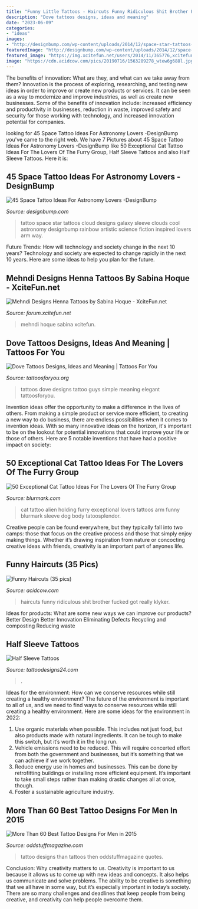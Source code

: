 ```yaml
---
title: "Funny Little Tattoos - Haircuts Funny Ridiculous Shit Brother Fucked Got Really Klyker"
description: "Dove tattoos designs, ideas and meaning"
date: "2023-06-09"
categories:
- "ideas"
images:
- "http://designbump.com/wp-content/uploads/2014/12/space-star-tattoos-28.jpg"
featuredImage: "http://designbump.com/wp-content/uploads/2014/12/space-star-tattoos-28.jpg"
featured_image: "https://img.xcitefun.net/users/2014/11/365776,xcitefun-henna-tattoos-9.jpg"
image: "https://cdn.acidcow.com/pics/20190716/1563289278_wtew6g688l.jpg"
---
```



The benefits of innovation: What are they, and what can we take away from them?
Innovation is the process of exploring, researching, and testing new ideas in order to improve or create new products or services. It can be seen as a way to modernize and improve industries, as well as create new businesses. Some of the benefits of innovation include: increased efficiency and productivity in businesses, reduction in waste, improved safety and security for those working with technology, and increased innovation potential for companies.

	

		
looking for 45 Space Tattoo Ideas For Astronomy Lovers -DesignBump you've came to the right web. We have 7 Pictures about 45 Space Tattoo Ideas For Astronomy Lovers -DesignBump like 50 Exceptional Cat Tattoo Ideas For The Lovers Of The Furry Group, Half Sleeve Tattoos and also Half Sleeve Tattoos. Here it is:
		
    
## 45 Space Tattoo Ideas For Astronomy Lovers -DesignBump

<img loading=lazy src="http://designbump.com/wp-content/uploads/2014/12/space-star-tattoos-28.jpg" onerror="this.onerror=null;this.src='https://tse1.mm.bing.net/th?id=OIP.wtUYbXxKbqPiJGCR1-b6jgHaJ6&amp;pid=15.1';" alt="45 Space Tattoo Ideas For Astronomy Lovers -DesignBump">

_Source: designbump.com_

>tattoo space star tattoos cloud designs galaxy sleeve clouds cool astronomy designbump rainbow artistic science fiction inspired lovers arm way. 

	

Future Trends: How will technology and society change in the next 10 years?
Technology and society are expected to change rapidly in the next 10 years. Here are some ideas to help you plan for the future.

    
## Mehndi Designs Henna Tattoos By Sabina Hoque - XciteFun.net

<img loading=lazy src="https://img.xcitefun.net/users/2014/11/365776,xcitefun-henna-tattoos-9.jpg" onerror="this.onerror=null;this.src='https://tse1.mm.bing.net/th?id=OIP.3s1pwebvCFzygiw_fPyNwwHaJ4&amp;pid=15.1';" alt="Mehndi Designs Henna Tattoos by Sabina Hoque - XciteFun.net">

_Source: forum.xcitefun.net_

>mehndi hoque sabina xcitefun. 

	

	

    
## Dove Tattoos Designs, Ideas And Meaning | Tattoos For You

<img loading=lazy src="http://www.tattoosforyou.org/wp-content/uploads/2013/09/Small-Dove-Tattoos.jpg" onerror="this.onerror=null;this.src='https://tse2.mm.bing.net/th?id=OIP.faXQleQJomQl-guFEmQv5QHaJ4&amp;pid=15.1';" alt="Dove Tattoos Designs, Ideas and Meaning | Tattoos For You">

_Source: tattoosforyou.org_

>tattoos dove designs tattoo guys simple meaning elegant tattoosforyou. 

	

Invention ideas offer the opportunity to make a difference in the lives of others. From making a simple product or service more efficient, to creating a new way to do business, there are endless possibilities when it comes to invention ideas. With so many innovative ideas on the horizon, it's important to be on the lookout for potential innovations that could improve your life or those of others. Here are 5 notable inventions that have had a positive impact on society: 
    
## 50 Exceptional Cat Tattoo Ideas For The Lovers Of The Furry Group

<img loading=lazy src="https://www.blurmark.com/wp-content/uploads/2017/06/Alien-Holding-Cat-Inked-On-Arm.jpg" onerror="this.onerror=null;this.src='https://tse1.mm.bing.net/th?id=OIP.AO8wZtFeM1hHnt1z_E-zoAHaJ4&amp;pid=15.1';" alt="50 Exceptional Cat Tattoo Ideas For The Lovers Of The Furry Group">

_Source: blurmark.com_

>cat tattoo alien holding furry exceptional lovers tattoos arm funny blurmark sleeve dog body tatoosplendor. 

	

Creative people can be found everywhere, but they typically fall into two camps: those that focus on the creative process and those that simply enjoy making things. Whether it’s drawing inspiration from nature or concocting creative ideas with friends, creativity is an important part of anyones life.

    
## Funny Haircuts (35 Pics)

<img loading=lazy src="https://cdn.acidcow.com/pics/20190716/1563289278_wtew6g688l.jpg" onerror="this.onerror=null;this.src='https://tse2.mm.bing.net/th?id=OIP.yPIyCgBjmOk19SdFmU84ZgHaJ4&amp;pid=15.1';" alt="Funny Haircuts (35 pics)">

_Source: acidcow.com_

>haircuts funny ridiculous shit brother fucked got really klyker. 

	

Ideas for products: What are some new ways we can improve our products?
Better Design
Better Innovation
Eliminating Defects
Recycling and composting
Reducing waste

    
## Half Sleeve Tattoos

<img loading=lazy src="http://www.tattoodesigns24.com/wp-content/uploads/2015/08/Batman-Tattoo-Design.jpg" onerror="this.onerror=null;this.src='https://tse3.mm.bing.net/th?id=OIP.N9CXdVacirZAzKcbMENjSgHaKT&amp;pid=15.1';" alt="Half Sleeve Tattoos">

_Source: tattoodesigns24.com_

>. 

	

Ideas for the environment: How can we conserve resources while still creating a healthy environment?
The future of the environment is important to all of us, and we need to find ways to conserve resources while still creating a healthy environment. Here are some ideas for the environment in 2022: 
1. Use organic materials when possible. This includes not just food, but also products made with natural ingredients. It can be tough to make this switch, but it’s worth it in the long run. 
2. Vehicle emissions need to be reduced. This will require concerted effort from both the government and businesses, but it’s something that we can achieve if we work together. 
3. Reduce energy use in homes and businesses. This can be done by retrofitting buildings or installing more efficient equipment. It’s important to take small steps rather than making drastic changes all at once, though. 
4. Foster a sustainable agriculture industry.

    
## More Than 60 Best Tattoo Designs For Men In 2015

<img loading=lazy src="https://oddstuffmagazine.com/wp-content/uploads/2013/09/Best-tattoo-designs-for-Men-41-586x800.jpg" onerror="this.onerror=null;this.src='https://tse2.mm.bing.net/th?id=OIP.9vrc4NfemCa-eoTLLOZxAgHaKH&amp;pid=15.1';" alt="More Than 60 Best Tattoo Designs For Men in 2015">

_Source: oddstuffmagazine.com_

>tattoo designs than tattoos then oddstuffmagazine quotes. 

	

Conclusion: Why creativity matters to us.
Creativity is important to us because it allows us to come up with new ideas and concepts. It also helps us communicate and solve problems. The ability to be creative is something that we all have in some way, but it’s especially important in today’s society. There are so many challenges and deadlines that keep people from being creative, and creativity can help people overcome them.

